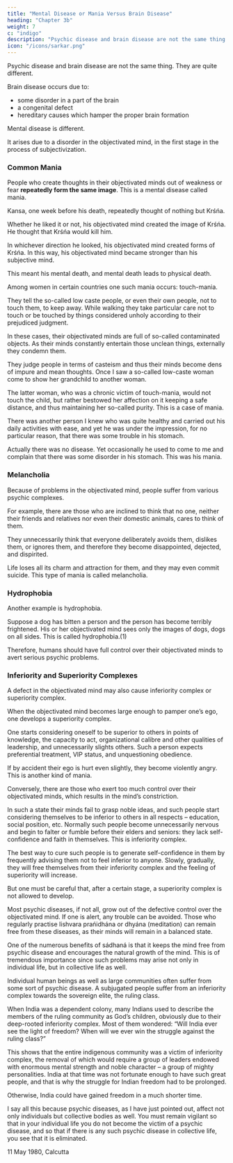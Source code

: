 ```yaml
---
title: "Mental Disease or Mania Versus Brain Disease"
heading: "Chapter 3b"
weight: 7
c: "indigo"
description: "Psychic disease and brain disease are not the same thing. They are quite different"
icon: "/icons/sarkar.png"
---
```




Psychic disease and brain disease are not the same thing. They are quite different. 

Brain disease occurs due to:
- some disorder in a part of the brain
- a congenital defect
- hereditary causes which hamper the proper brain formation

Mental disease is different.

It arises due to a disorder in the objectivated mind, in the first stage in the process of subjectivization. 


### Common Mania

People who create thoughts in their objectivated minds out of weakness or fear **repeatedly form the same image**. This is a mental disease called mania.

Kansa, one week before his death, repeatedly thought of nothing but Krśńa.

Whether he liked it or not, his objectivated mind created the image of Krśńa. He thought that Krśńa would kill him.

In whichever direction he looked, his objectivated mind created forms of Krśńa. In this way, his objectivated mind became stronger than his subjective mind. 

This meant his mental death, and mental death leads to physical death.

Among women in certain countries one such mania occurs: touch-mania. 

They tell the so-called low caste people, or even their own people, not to touch them, to keep away. While walking they take particular care not to touch or be touched by things considered unholy according to their prejudiced judgment. 

In these cases, their objectivated minds are full of so-called contaminated objects. As their minds constantly entertain those unclean things, externally they condemn them. 

They judge people in terms of casteism and thus their minds become dens of impure and mean thoughts. Once I saw a so-called low-caste woman come to show her grandchild to another woman. 

The latter woman, who was a chronic victim of touch-mania, would not touch the child, but rather bestowed her affection on it keeping a safe distance, and thus maintaining her so-called purity. This is a case of mania.

There was another person I knew who was quite healthy and carried out his daily activities with ease, and yet he was under the impression, for no particular reason, that there was some trouble in his stomach. 

Actually there was no disease. Yet occasionally he used to come to me and complain that there was some disorder in his stomach. This was his mania.


### Melancholia

Because of problems in the objectivated mind, people suffer from various psychic complexes. 

For example, there are those who are inclined to think that no one, neither their friends and relatives nor even their domestic animals, cares to think of them. 

They unnecessarily think that everyone deliberately avoids them, dislikes them, or ignores them, and therefore they become disappointed, dejected, and dispirited. 

Life loses all its charm and attraction for them, and they may even commit suicide. This type of mania is called melancholia.



### Hydrophobia

Another example is hydrophobia.

Suppose a dog has bitten a person and the person has become terribly frightened. His or her objectivated mind sees only the images of dogs, dogs on all sides. This is called hydrophobia.(1)

Therefore, humans should have full control over their objectivated minds to avert serious psychic problems.

<!-- It often happens that, not due to fear, but because of weakness, the same image repeatedly arises in the mind. This is called mania.  -->


### Inferiority and Superiority Complexes

A defect in the objectivated mind may also cause inferiority complex or superiority complex. 

When the objectivated mind becomes large enough to pamper one’s ego, one develops a superiority complex. 

One starts considering oneself to be superior to others in points of knowledge, the capacity to act, organizational calibre and other qualities of leadership, and unnecessarily slights others. Such a person expects preferential treatment, VIP status, and unquestioning obedience. 

If by accident their ego is hurt even slightly, they become violently angry. This is another kind of mania.

Conversely, there are those who exert too much control over their objectivated minds, which results in the mind’s constriction.

In such a state their minds fail to grasp noble ideas, and such people start considering themselves to be inferior to others in all respects – education, social position, etc. Normally such people become unnecessarily nervous and begin to falter or fumble before their elders and seniors: they lack self-confidence and faith in themselves. This is inferiority complex. 

The best way to cure such people is to generate self-confidence in them by frequently advising them not to feel inferior to anyone. Slowly, gradually, they will free themselves from their inferiority complex and the feeling of superiority will increase.

But one must be careful that, after a certain stage, a superiority complex is not allowed to develop.


Most psychic diseases, if not all, grow out of the defective control over the objectivated mind. If one is alert, any trouble can be avoided. Those who regularly practise Iishvara prańidhána or dhyána (meditation) can remain free from these diseases, as their minds will remain in a balanced state.

One of the numerous benefits of sádhaná is that it keeps the mind free from psychic disease and encourages the natural growth of the mind. This is of tremendous importance since such problems may arise not only in individual life, but in collective life as well.

Individual human beings as well as large communities often suffer from some sort of psychic disease. A subjugated people suffer from an inferiority complex towards the sovereign elite, the ruling class. 

When India was a dependent colony, many Indians used to describe the members of the ruling community as God’s children, obviously due to their deep-rooted inferiority complex. Most of them wondered: “Will India ever see the light of freedom? When will we ever win the struggle against the ruling class?” 

This shows that the entire indigenous community was a victim of inferiority complex, the removal of which would require a group of leaders endowed with enormous mental strength and noble character – a group of mighty personalities. India at that time was not fortunate enough to have such great people, and that is why the struggle for Indian freedom had to be prolonged.

Otherwise, India could have gained freedom in a much shorter time.

I say all this because psychic diseases, as I have just pointed out, affect not only individuals but collective bodies as well. You must remain vigilant so that in your individual life you do not become the victim of a psychic disease, and so that if there is any such psychic disease in collective life, you see that it is eliminated.

11 May 1980, Calcutta

<!-- Footnotes

(1) Hydro means “water”. Patients see the objects of their fears especially if they happen to look in water. –Eds. -->


